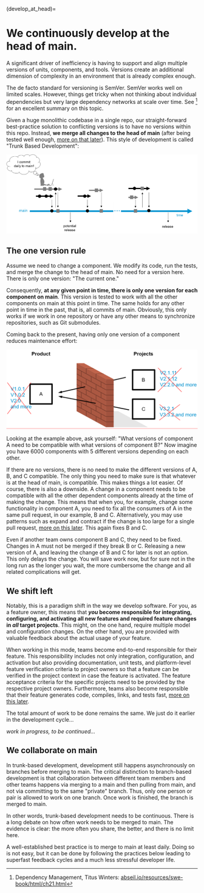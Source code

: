 (develop_at_head)=
# We continuously develop at the head of main.

A significant driver of inefficiency is having to support and align multiple versions of units, components, and tools.
Versions create an additional dimension of complexity in an environment that is already complex enough.

The de facto standard for versioning is SemVer. SemVer works well on limited scales. However, things get tricky when not thinking about individual dependencies but very large dependency networks at scale over time. See [^myref] for an excellent summary on this topic.

[^myref]: Dependency Management, Titus Winters: [abseil.io/resources/swe-book/html/ch21.html](https://abseil.io/resources/swe-book/html/ch21.html)

Given a huge monolithic codebase in a single repo, our straight-forward 
best-practice solution to conflicting versions is to have no versions within this repo. 
Instead, __we merge all changes to the head of main__ (after being tested well enough, [more on that later](chap_build_before_merge)). This style of development is called "Trunk Based Development":

![pic](img/3/img_4.png)

## The one version rule

Assume we need to change a component. We modify its code, run the tests, and merge the change to the head of main. No need for a version here. There is only one version: "The current one."

Consequently, __at any given point in time, there is only one version for each component on main__.
This version is tested to work with all the other components on main at this point in time. 
The same holds for any other point in time in the past, that is, all commits of main. Obviously, this only works if we work in one repository or have any other means to synchronize repositories, such as Git submodules. 

Coming back to the present, having only one version of a component
reduces maintenance effort:

![A depends on B and C](img/3/dependency.png)

Looking at the example above, ask yourself: "What versions of component A need to be compatible with what versions of component B?" Now imagine you have 6000 components with 5 different versions depending on each other. 

If there are no versions, there is no need to make the different versions of A, B, and C compatible. The only thing you need to make sure is that whatever is at the head of main, is compatible. This makes things a lot easier.
Of course, there is also a downside. A change in a component needs to be compatible with all the other dependent components already at the time of making the change. 
This means that when you, for example, change some functionality in component A, you need to fix all the consumers of A in the same pull request, in our example, B and C. 
Alternatively, you may use patterns such as expand and contract if the change is too large for a single pull request, [more on this later](chap_small_increments). This again fixes B and C.

Even if another team owns component B and C, they need to be fixed. Changes in A must not be merged if they break B or C. Releasing a new version of A, and leaving the change of B and C for later is not an option. This only delays the change. You will save work now, but for sure not in the long run as the longer you wait, the more cumbersome the change and all related complications will get.

## We shift left

Notably, this is a paradigm shift in the way we develop software. For you, as a feature owner, this means that **_you_ become responsible for integrating, configuring, and activating all new features and required feature changes in _all_ target projects**. This might, on the one hand, require multiple model and configuration changes. On the other hand, you are provided with valuable feedback about the actual usage of your feature.

When working in this mode, teams become end-to-end responsible for their feature. This responsibility includes not only integration, configuration, and activation but also providing documentation, unit tests, and platform-level feature verification criteria to project owners so that a feature can be verified in the project context in case the feature is activated. The feature acceptance criteria for the specific projects need to be provided by the respective project owners. Furthermore, teams also become responsible that their feature generates code, compiles, links, and tests fast, [more on this later](chap_fast_build). 

The total amount of work to be done remains the same. We just do it earlier in the development cycle...

_work in progress, to be continued..._

[comment]: # (Changes in MotionWise propagate instantly to Customer projects leading to an order of magnitudes reduced lead time.)

## We collaborate on main
 
In trunk-based development, development still happens asynchronously on branches before merging to main.
The critical distinction to branch-based development is that collaboration between different team members and other teams happens via merging to a main and then pulling from main, and not via committing to the same "private" branch. Thus, only one person or pair is allowed to work on one branch. Once work is finished, the branch is merged to main.

In other words, trunk-based development needs to be continuous. There is a long debate on how often work needs to be merged to main. The evidence is clear: the more often you share, the better, and there is no limit here.

A well-established best practice is to merge to main at least daily. Doing so is not easy, but it can be done by following the practices below leading to superfast feedback cycles and a much less stressful developer life.

